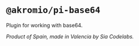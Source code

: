 # `@akromio/pi-base64`

Plugin for working with base64.

*Product of Spain, made in Valencia by Sia Codelabs.*
